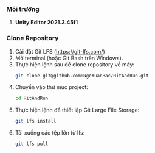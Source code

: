 ### Môi trường

1. **Unity Editor 2021.3.45f1**

### Clone Repository

1. Cài đặt Git LFS (https://git-lfs.com/)
2. Mở terminal (hoặc Git Bash trên Windows).
3. Thực hiện lệnh sau để clone repository về máy:
   ```bash
   git clone git@github.com:NgoXuanBac/HitAndRun.git
   ```
4. Chuyển vào thư mục project:
   ```bash
   cd HitAndRun
   ```
5. Thực hiện lệnh để thiết lập Git Large File Storage:
   ```bash
   git lfs install
   ```
6. Tải xuống các tệp lớn từ lfs:
   ```bash
   git lfs pull
   ```
